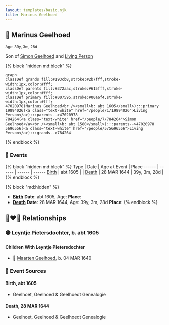 ```yaml
---
layout: templates/basic.njk
title: Marinus Geelhoed
---
```

## 🔵 Marinus Geelhoed
<small>Age: 39y, 3m, 28d</small>

Son of [Simon Geelhoed](/people/7/784264) and [Living Person](/people/1/19894026)

{% block "hidden md:block" %}
```mermaid
graph
classDef grands fill:#193cb8,stroke:#2b7fff,stroke-width:1px,color:#fff;
classDef parents fill:#372aac,stroke:#615fff,stroke-width:1px,color:#fff;
classDef primary fill:#007595,stroke:#00a6f4,stroke-width:1px,color:#fff;
47020978(Marinus Geelhoed<br /><small>b: abt 1605</small>):::primary
19894026(<a class="text-white" href="/people/1/19894026">Living Person</a>):::parents-->47020978
784264(<a class="text-white" href="/people/7/784264">Simon Geelhoed</a><br /><small>b: abt 1580</small>):::parents-->47020978
5696556(<a class="text-white" href="/people/5/5696556">Living Person</a>):::grands-->784264
```
{% endblock %}

### 📆 Events

{% block "hidden md:block" %}
Type | Date | Age at Event | Place
------ | ------ | ------ | ------
[Birth](#event-event-2) | abt 1605 |  |
[Death](#event-event-3) | 28 MAR 1644 | 39y, 3m, 28d |
{% endblock %}

{% block "md:hidden" %}
- **[Birth](#event-event-2)**
**Date**: abt 1605, Age:
**Place**:
- **[Death](#event-event-3)**
**Date**: 28 MAR 1644, Age: 39y, 3m, 28d
**Place**:
{% endblock %}

## 👩‍❤️‍👨 Relationships

### 🟣 [Leyntje Pietersdochter](/people/3/34853086), b. abt 1605

#### Children With Leyntje Pietersdochter
* 🔵 [Maarten Geelhoed](/people/7/7846330), b. 04 MAR 1640
### 📰 Event Sources

#### <a id="event-event-2"></a> Birth, abt 1605
* Geelhoet, Geelhoed & Geelhoedt Genealogie

#### <a id="event-event-3"></a> Death, 28 MAR 1644
* Geelhoet, Geelhoed & Geelhoedt Genealogie